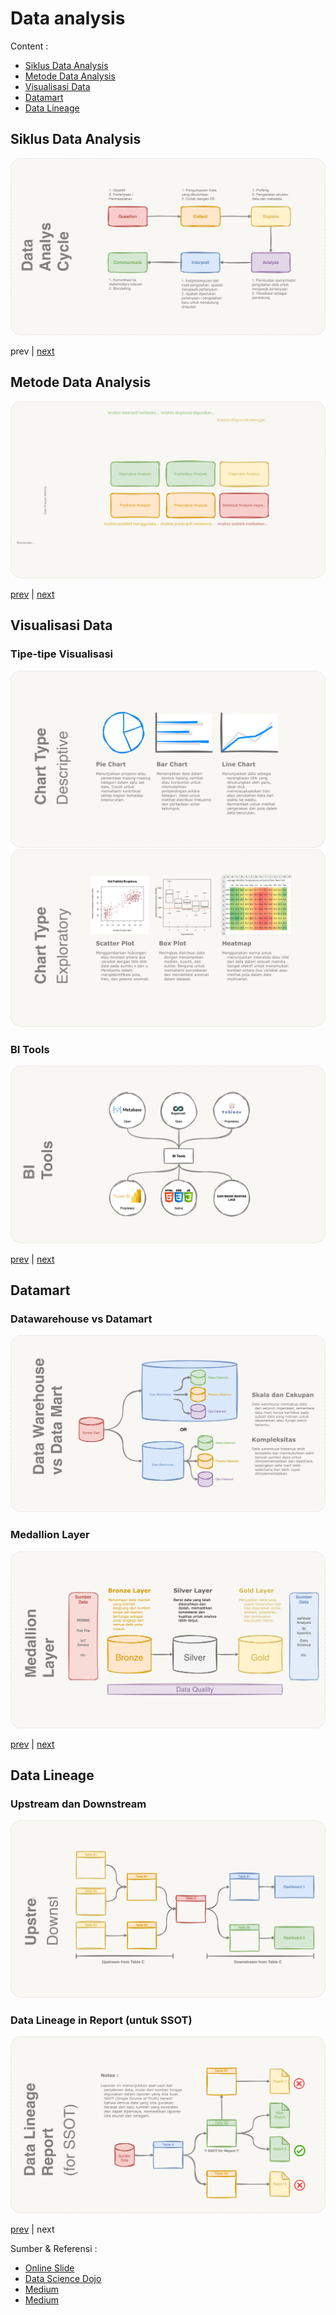 # Data analysis

Content :
- [Siklus Data Analysis](./readme.md#siklus-data-analysis)
- [Metode Data Analysis](./readme.md#metode-data-analysis)
- [Visualisasi Data](./readme.md#visualisasi-data)
- [Datamart](./readme.md#datamart)
- [Data Lineage](./readme.md#data-lineage)

## Siklus Data Analysis
![Gambar 1](../img/data-analysis/data-analysis-cycle.svg)

prev |
[next](./readme.md#metode-data-analysis)

## Metode Data Analysis
![Gambar 2](../img/data-analysis/data-analysis-method.svg)

[prev](./readme.md#siklus-data-analysis) |
[next](./readme.md#visualisasi-data)

## Visualisasi Data

### Tipe-tipe Visualisasi
![Gambar 3](../img/data-analysis/type-chart-descriptive.svg)
![Gambar 3](../img/data-analysis/type-chart-exploratory.svg)

### BI Tools
![Gambar 4](../img/data-analysis/bi-tools.svg)

[prev](./readme.md#metode-data-analysis) |
[next](./readme.md#datamart)

## Datamart

### Datawarehouse vs Datamart
![Gambar 5](../img/data-analysis/datawarehouse-vs-datamart.svg)

### Medallion Layer
![Gambar 6](../img/data-analysis/medallion-layer.svg)

[prev](./readme.md#visualisasi-data) |
[next](./readme.md#data-lineage)

## Data Lineage

### Upstream dan Downstream
![Gambar 7](../img/data-analysis/upstream-and-downstream.svg)

### Data Lineage in Report (untuk SSOT)
![Gambar 8](../img/data-analysis/data-lineage-report.svg)

[prev](./readme.md#datamart) | next

Sumber & Referensi :
- [Online Slide](https://jrladd.com/DA101/slides/ethics#/title-slide)
- [Data Science Dojo](https://datasciencedojo.com/blog/data-analysis-methods/)
- [Medium](https://medium.com/@sdhglobal/ai-data-visualization-types-examples-and-tools-4c018cc88e39)
- [Medium](https://piethein.medium.com/medallion-architecture-best-practices-for-managing-bronze-silver-and-gold-486de7c90055)